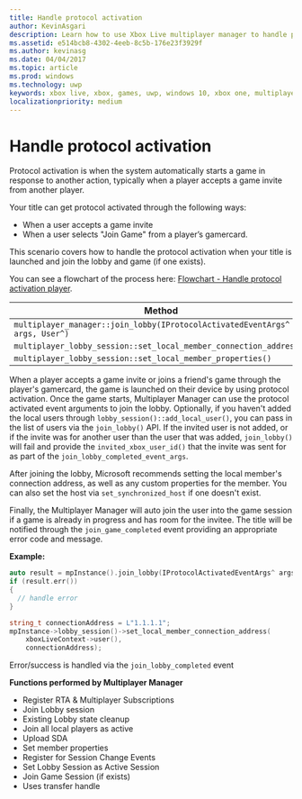 ```yaml
---
title: Handle protocol activation
author: KevinAsgari
description: Learn how to use Xbox Live multiplayer manager to handle protocol activation.
ms.assetid: e514bcb8-4302-4eeb-8c5b-176e23f3929f
ms.author: kevinasg
ms.date: 04/04/2017
ms.topic: article
ms.prod: windows
ms.technology: uwp
keywords: xbox live, xbox, games, uwp, windows 10, xbox one, multiplayer manager, protocol activation
localizationpriority: medium
---
```


# Handle protocol activation

Protocol activation is when the system automatically starts a game in response to another action, typically when a player accepts a game invite from another player.

Your title can get protocol activated through the following ways:

* When a user accepts a game invite
* When a user selects "Join Game" from a player’s gamercard.

This scenario covers how to handle the protocol activation when your title is launched and join the lobby and game (if one exists).

You can see a flowchart of the process here: [Flowchart - Handle protocol activation player](mpm-flowcharts/mpm-on-protocol-activation.md).

| Method | Event triggered |
| -----|----------------|
| `multiplayer_manager::join_lobby(IProtocolActivatedEventArgs^ args, User^)` | `join_lobby_completed_event` |
| `multiplayer_lobby_session::set_local_member_connection_address()` | `local_member_connection_address_write_completed ` |
| `multiplayer_lobby_session::set_local_member_properties()` | `member_property_changed` |

When a player accepts a game invite or joins a friend's game through the player's gamercard, the game is launched on their device by using protocol activation. Once the game starts, Multiplayer Manager can use the protocol activated event arguments to join the lobby. Optionally, if you haven't added the local users through `lobby_session()::add_local_user()`, you can pass in the list of users via the `join_lobby()` API. If the invited user is not added, or if the invite was for another user than the user that was added, `join_lobby()` will fail and provide the `invited_xbox_user_id()` that the invite was sent for as part of the `join_lobby_completed_event_args`.

After joining the lobby, Microsoft recommends setting the local member's connection address, as well as any custom properties for the member. You can also set the host via `set_synchronized_host` if one doesn't exist.

Finally, the Multiplayer Manager will auto join the user into the game session if a game is already in progress and has room for the invitee. The title will be notified through the `join_game_completed` event providing an appropriate error code and message.

**Example:**

```cpp
auto result = mpInstance().join_lobby(IProtocolActivatedEventArgs^ args, users);
if (result.err())
{
  // handle error
}

string_t connectionAddress = L"1.1.1.1";
mpInstance->lobby_session()->set_local_member_connection_address(
    xboxLiveContext->user(),
    connectionAddress);
```

Error/success is handled via the `join_lobby_completed` event

**Functions performed by Multiplayer Manager**

* Register RTA & Multiplayer Subscriptions
* Join Lobby session
 * Existing Lobby state cleanup
 * Join all local players as active
 * Upload SDA
 * Set member properties
* Register for Session Change Events
* Set Lobby Session as Active Session
* Join Game Session (if exists)
 * Uses transfer handle
